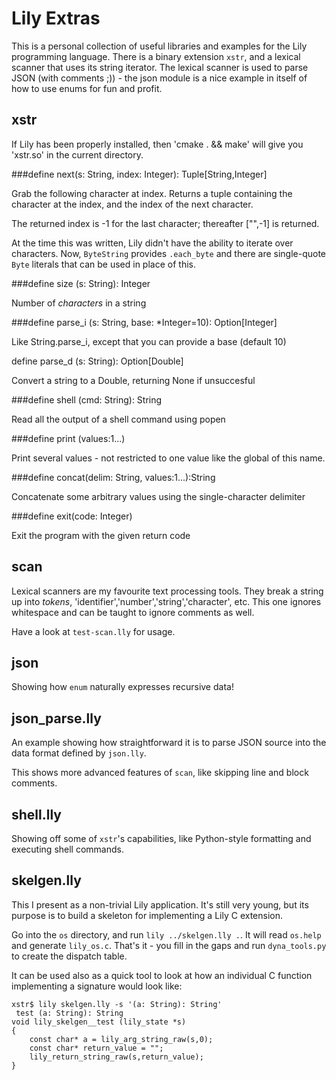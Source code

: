 # Lily Extras

This is a personal collection of useful libraries and examples for the Lily programming language.  There is a binary extension `xstr`, and a lexical scanner that uses its string iterator. The lexical scanner is used to parse JSON (with comments ;)) - the json module is a nice example in itself of how to use enums for fun and profit.

## xstr

If Lily has been properly installed, then 'cmake . && make' will give you 'xstr.so' in the current directory.

###define next(s: String, index: Integer): Tuple[String,Integer]

Grab the following character at index. Returns a tuple containing
the character at the index, and the index of the next character.

The returned index is -1 for the last character; thereafter ["",-1]
is returned.

At the time this was written, Lily didn't have the ability to iterate over
characters. Now, `ByteString` provides `.each_byte` and there are single-quote
`Byte` literals that can be used in place of this.

###define size (s: String): Integer

Number of _characters_ in a string

###define parse_i (s: String, base: *Integer=10): Option[Integer]

Like String.parse_i, except that you can provide a base (default 10)

define parse_d (s: String): Option[Double]

Convert a string to a Double, returning None if unsuccesful

###define shell (cmd: String): String

Read all the output of a shell command using popen

###define print (values:1...)

Print several values - not restricted to one value like the global
of this name.

###define concat(delim: String, values:1...):String

Concatenate some arbitrary values using the single-character delimiter

###define exit(code: Integer)

Exit the program with the given return code

## scan

Lexical scanners are my favourite text processing tools. They break a string up into _tokens_, 'identifier','number','string','character', etc. This one ignores whitespace and can be taught to ignore comments as well.

Have a look at `test-scan.lly` for usage.

## json

Showing how `enum` naturally expresses recursive data!

## json_parse.lly

An example showing how straightforward it is to parse JSON source into the data format defined by `json.lly`.

This shows more advanced features of `scan`, like skipping line and block comments.

## shell.lly

Showing off some of `xstr`'s capabilities, like Python-style formatting and executing shell commands.

## skelgen.lly

This I present as a non-trivial Lily application. It's still very young, but its purpose is to build a skeleton for implementing a Lily C extension. 

Go into the `os` directory, and run `lily ../skelgen.lly .`. It will read `os.help` and generate `lily_os.c`.  That's it - you fill in the gaps and run `dyna_tools.py` to create the dispatch table.

It can be used also as a quick tool to look at how an individual C function implementing a signature would look like:

```
xstr$ lily skelgen.lly -s '(a: String): String'
 test (a: String): String
void lily_skelgen__test (lily_state *s)
{
    const char* a = lily_arg_string_raw(s,0);
    const char* return_value = "";
    lily_return_string_raw(s,return_value);
}
```
